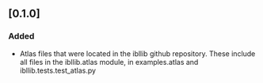 ## [0.1.0]

### Added

 - Atlas files that were located in the ibllib github repository. These include all files 
   in the ibllib.atlas module, in examples.atlas and ibllib.tests.test_atlas.py 
